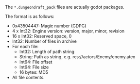 The `*.dungeondraft_pack` files are actually godot packages.

The format is as follows:

- 0x43504447: Magic number (GDPC)
- 4 x Int32: Engine version: version, major, minor, revision
- 16 x Int32: Reserved space, 0
- Int32: Number of files in archive
- For each file:
  - Int32: Length of path string
  - String: Path as string, e.g. res://actors/Enemy/enemy.atex
  - Int64: File offset
  - Int64: File size
  - 16 bytes: MD5
- All file contents.